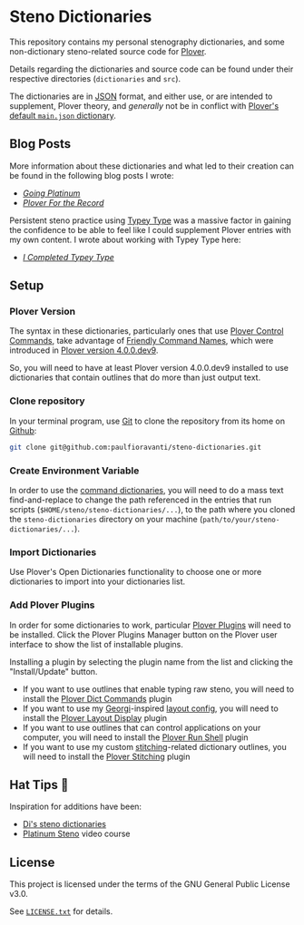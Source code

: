 # Steno Dictionaries

This repository contains my personal stenography dictionaries, and
some non-dictionary steno-related source code for [Plover][].

Details regarding the dictionaries and source code can be found under their
respective directories (`dictionaries` and `src`).

The dictionaries are in [JSON][] format, and either use, or are intended to
supplement, Plover theory, and _generally_ not be in conflict with [Plover's
default `main.json` dictionary][Plover main.json].

## Blog Posts

More information about these dictionaries and what led to their creation can
be found in the following blog posts I wrote:

- _[Going Platinum][]_
- _[Plover For the Record][]_

Persistent steno practice using [Typey Type][] was a massive factor in gaining
the confidence to be able to feel like I could supplement Plover entries with my
own content. I wrote about working with Typey Type here:

- _[I Completed Typey Type][]_

## Setup

### Plover Version

The syntax in these dictionaries, particularly ones that use [Plover Control
Commands][], take advantage of [Friendly Command Names][], which were introduced
in [Plover version 4.0.0.dev9][].

So, you will need to have at least Plover version 4.0.0.dev9 installed to use
dictionaries that contain outlines that do more than just output text.

### Clone repository

In your terminal program, use [Git][] to clone the repository from its home on
[Github][]:

```sh
git clone git@github.com:paulfioravanti/steno-dictionaries.git
```

### Create Environment Variable

In order to use the [command dictionaries][], you will need to do a mass text
find-and-replace to change the path referenced in the entries that run scripts
(`$HOME/steno/steno-dictionaries/...`), to the path where you cloned the
`steno-dictionaries` directory on your machine
(`path/to/your/steno-dictionaries/...`).

### Import Dictionaries

Use Plover's Open Dictionaries functionality to choose one or more dictionaries
to import into your dictionaries list.

### Add Plover Plugins

In order for some dictionaries to work, particular [Plover Plugins][] will
need to be installed. Click the Plover Plugins Manager button on the Plover
user interface to show the list of installable plugins.

Installing a plugin by selecting the plugin name from the list and clicking the
"Install/Update" button.

- If you want to use outlines that enable typing raw steno, you will need to
  install the [Plover Dict Commands][] plugin
- If you want to use my [Georgi][]-inspired [layout config][], you will need to
  install the [Plover Layout Display][] plugin
- If you want to use outlines that can control applications on your computer,
  you will need to install the [Plover Run Shell][] plugin
- If you want to use my custom [stitching][]-related dictionary outlines, you
  will need to install the [Plover Stitching][] plugin

## Hat Tips :tophat:

Inspiration for additions have been:

- [Di's steno dictionaries][]
- [Platinum Steno][] video course

## License

This project is licensed under the terms of the GNU General Public License v3.0.

See [`LICENSE.txt`][] for details.

[command dictionaries]: ./dictionaries/command
[Di's steno dictionaries]: https://github.com/didoesdigital/steno-dictionaries
[Friendly Command Names]: https://github.com/openstenoproject/plover/wiki/Dictionary-Format#friendly-command-names
[Georgi]: https://www.gboards.ca/product/georgi
[Going Platinum]: https://www.paulfioravanti.com/blog/going-platinum/
[Git]: https://git-scm.com/
[GitHub]: https://github.com/
[I Completed Typey Type]: https://www.paulfioravanti.com/blog/completed-typey-type/
[JSON]: https://en.wikipedia.org/wiki/JSON
[layout config]: ./src/plover-layout-display.json
[`LICENSE.txt`]: ./LICENSE.txt
[Platinum Steno]: https://www.youtube.com/channel/UC-bfgyMjBdFuzhuL4Ff6XqA
[Plover]: http://www.openstenoproject.org/plover/
[Plover Control Commands]: https://github.com/openstenoproject/plover/wiki/Dictionary-Format#plover-control-commands
[Plover Dict Commands]: https://github.com/KoiOates/plover_dict_commands
[Plover For the Record]: https://www.paulfioravanti.com/blog/plover-for-the-record/
[Plover Layout Display]: https://github.com/morinted/plover_layout_display
[Plover main.json]: https://github.com/openstenoproject/plover/blob/master/plover/assets/main.json
[Plover Plugins]: https://github.com/openstenoproject/plover/wiki/Plugins
[Plover Run Shell]: https://github.com/user202729/plover_run_shell
[Plover Stitching]: https://github.com/morinted/plover_stitching
[Plover version 4.0.0.dev9]: https://github.com/openstenoproject/plover/releases/tag/v4.0.0.dev9
[stitching]: http://ilovesteno.com/2015/03/12/theory-thursday-stitching/
[Typey Type]: https://didoesdigital.com/typey-type/
